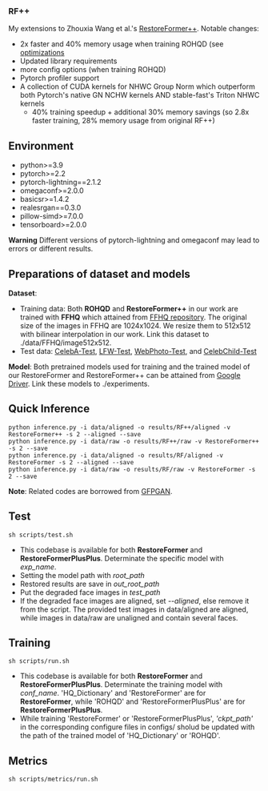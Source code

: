 ### RF++

My extensions to Zhouxia Wang et al.'s [RestoreFormer++](https://github.com/wzhouxiff/RestoreFormerPlusPlus).
Notable changes:
- 2x faster and 40% memory usage when training ROHQD (see [optimizations](dec_14_2023_optimization_ablation.md)
- Updated library requirements
- more config options (when training ROHQD)
- Pytorch profiler support
- A collection of CUDA kernels for NHWC Group Norm which outperform both Pytorch's native GN NCHW kernels AND stable-fast's Triton NHWC kernels
  - 40% training speedup + additional 30% memory savings (so 2.8x faster training, 28% memory usage from original RF++)

## Environment

- python>=3.9
- pytorch>=2.2
- pytorch-lightning==2.1.2
- omegaconf>=2.0.0
- basicsr>=1.4.2
- realesrgan==0.3.0
- pillow-simd>=7.0.0
- tensorboard>=2.0.0

**Warning** Different versions of pytorch-lightning and omegaconf may lead to errors or different results.

## Preparations of dataset and models

**Dataset**: 
- Training data: Both **ROHQD** and **RestoreFormer++** in our work are trained with **FFHQ** which attained from [FFHQ repository](https://github.com/NVlabs/ffhq-dataset). The original size of the images in FFHQ are 1024x1024. We resize them to 512x512 with bilinear interpolation in our work. Link this dataset to ./data/FFHQ/image512x512.
- <a id="testset">Test data</a>: [CelebA-Test](https://pan.baidu.com/s/1iUvBBFMkjgPcWrhZlZY2og?pwd=test), [LFW-Test](http://vis-www.cs.umass.edu/lfw/#views), [WebPhoto-Test](https://xinntao.github.io/projects/gfpgan), and [CelebChild-Test](https://xinntao.github.io/projects/gfpgan)

**Model**: 
Both pretrained models used for training and the trained model of our RestoreFormer and RestoreFormer++ can be attained from [Google Driver](https://connecthkuhk-my.sharepoint.com/:f:/g/personal/wzhoux_connect_hku_hk/EkZhGsLBtONKsLlWRmf6g7AB_VOA_6XAKmYUXLGKuNBsHQ?e=ic2LPl). Link these models to ./experiments.

<!-- ## <a id="metrics">Metrics</a> -->
<h2 id="inference">Quick Inference</h2>

    python inference.py -i data/aligned -o results/RF++/aligned -v RestoreFormer++ -s 2 --aligned --save
    python inference.py -i data/raw -o results/RF++/raw -v RestoreFormer++ -s 2 --save
    python inference.py -i data/aligned -o results/RF/aligned -v RestoreFormer -s 2 --aligned --save
    python inference.py -i data/raw -o results/RF/raw -v RestoreFormer -s 2 --save

**Note**: Related codes are borrowed from [GFPGAN](https://github.com/TencentARC/GFPGAN). 

## Test
    sh scripts/test.sh

- This codebase is available for both **RestoreFormer** and **RestoreFormerPlusPlus**. Determinate the specific model with *exp_name*.
- Setting the model path with *root_path*
- Restored results are save in *out_root_path*
- Put the degraded face images in *test_path*
- If the degraded face images are aligned, set *--aligned*, else remove it from the script. The provided test images in data/aligned are aligned, while images in data/raw are unaligned and contain several faces.

## Training
    sh scripts/run.sh

- This codebase is available for both **RestoreFormer** and **RestoreFormerPlusPlus**. Determinate the training model with *conf_name*. 'HQ_Dictionary' and 'RestoreFormer' are for **RestoreFormer**, while 'ROHQD' and 'RestoreFormerPlusPlus' are for **RestoreFormerPlusPlus**.
- While training 'RestoreFormer' or 'RestoreFormerPlusPlus', *'ckpt_path'* in the corresponding configure files in configs/ sholud be updated with the path of the trained model of 'HQ_Dictionary' or 'ROHQD'.

<!-- ## <a id="metrics">Metrics</a> -->
## Metrics
    sh scripts/metrics/run.sh

